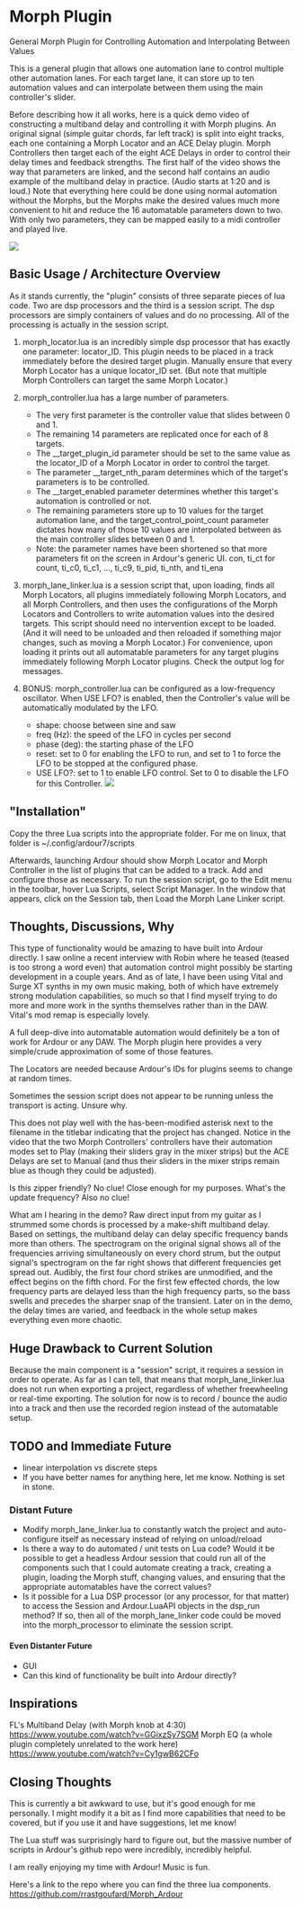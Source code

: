 
# Morph Plugin

General Morph Plugin for Controlling Automation and Interpolating Between Values
 
This is a general plugin that allows one automation lane to control multiple other automation lanes.  For each target lane, it can store up to ten automation values and can interpolate between them using the main controller's slider.

Before describing how it all works, here is a quick demo video of constructing a multiband delay and controlling it with Morph plugins.  An original signal (simple guitar chords, far left track) is split into eight tracks, each one containing a Morph Locator and an ACE Delay plugin.  Morph Controllers then target each of the eight ACE Delays in order to control their delay times and feedback strengths.  The first half of the video shows the way that parameters are linked, and the second half contains an audio example of the multiband delay in practice.  (Audio starts at 1:20 and is loud.)  Note that everything here could be done using normal automation without the Morphs, but the Morphs make the desired values much more convenient to hit and reduce the 16 automatable parameters down to two.  With only two parameters, they can be mapped easily to a midi controller and played live.

[![](https://img.youtube.com/vi/5uT9pQQBtcI/0.jpg)](https://youtu.be/5uT9pQQBtcI "Morph Plugin for Ardour")

## Basic Usage / Architecture Overview

As it stands currently, the "plugin" consists of three separate pieces of lua code.  Two are dsp processors and the third is a session script.  The dsp processors are simply containers of values and do no processing.  All of the processing is actually in the session script.  

1.  morph_locator.lua is an incredibly simple dsp processor that has exactly one parameter: locator_ID.  This plugin needs to be placed in a track immediately before the desired target plugin.  Manually ensure that every Morph Locator has a unique locator_ID set.  (But note that multiple Morph Controllers can target the same Morph Locator.)

2.  morph_controller.lua has a large number of parameters.  
    - The very first parameter is the controller value that slides between 0 and 1.  
    - The remaining 14 parameters are replicated once for each of 8 targets.  
    - The __target_plugin_id parameter should be set to the same value as the locator_ID of a Morph Locator in order to control the target.  
    - The parameter __target_nth_param determines which of the target's parameters is to be controlled.  
    - The __target_enabled parameter determines whether this target's automation is controlled or not.  
    - The remaining parameters store up to 10 values for the target automation lane, and the target_control_point_count parameter dictates how many of those 10 values are interpolated between as the main controller slides between 0 and 1.
    - Note: the parameter names have been shortened so that more parameters fit on the screen in Ardour's generic UI.  con, ti_ct for count, ti_c0, ti_c1, ..., ti_c9, ti_pid, ti_nth, and ti_ena

3.  morph_lane_linker.lua is a session script that, upon loading, finds all Morph Locators, all plugins immediately following Morph Locators, and all Morph Controllers, and then uses the configurations of the Morph Locators and Controllers to write automation values into the desired targets.  This script should need no intervention except to be loaded.  (And it will need to be unloaded and then reloaded if something major changes, such as moving a Morph Locator.)  For convenience, upon loading it prints out all automatable parameters for any target plugins immediately following Morph Locator plugins.  Check the output log for messages.

4.  BONUS: morph_controller.lua can be configured as a low-frequency oscillator.  When USE LFO? is enabled, then the Controller's value will be automatically modulated by the LFO.
    - shape: choose between sine and saw
    - freq (Hz): the speed of the LFO in cycles per second
    - phase (deg): the starting phase of the LFO
    - reset: set to 0 for enabling the LFO to run, and set to 1 to force the LFO to be stopped at the configured phase.
    - USE LFO?: set to 1 to enable LFO control.  Set to 0 to disable the LFO for this Controller.
[![](https://img.youtube.com/vi/JN4jlhjcwRE/0.jpg)](https://youtu.be/JN4jlhjcwRE "Morph Controller with LFO for Ardour")

## "Installation"

Copy the three Lua scripts into the appropriate folder.  For me on linux, that folder is ~/.config/ardour7/scripts

Afterwards, launching Ardour should show Morph Locator and Morph Controller in the list of plugins that can be added to a track.  Add and configure those as necessary.  To run the session script, go to the Edit menu in the toolbar, hover Lua Scripts, select Script Manager.  In the window that appears, click on the Session tab, then Load the Morph Lane Linker script.

## Thoughts, Discussions, Why

This type of functionality would be amazing to have built into Ardour directly.  I saw online a recent interview with Robin where he teased (teased is too strong a word even) that automation control might possibly be starting development in a couple years.  And as of late, I have been using Vital and Surge XT synths in my own music making, both of which have extremely strong modulation capabilities, so much so that I find myself trying to do more and more work in the synths themselves rather than in the DAW.  Vital's mod remap is especially lovely.

A full deep-dive into automatable automation would definitely be a ton of work for Ardour or any DAW.  The Morph plugin here provides a very simple/crude approximation of some of those features.

The Locators are needed because Ardour's IDs for plugins seems to change at random times.

Sometimes the session script does not appear to be running unless the transport is acting.  Unsure why.

This does not play well with the has-been-modified asterisk next to the filename in the titlebar indicating that the project has changed.  Notice in the video that the two Morph Controllers' controllers have their automation modes set to Play (making their sliders gray in the mixer strips) but the ACE Delays are set to Manual (and thus their sliders in the mixer strips remain blue as though they could be adjusted).

Is this zipper friendly?  No clue!  Close enough for my purposes.  What's the update frequency?  Also no clue!

What am I hearing in the demo?  Raw direct input from my guitar as I strummed some chords is processed by a make-shift multiband delay.  Based on settings, the multiband delay can delay specific frequency bands more than others.  The spectrogram on the original signal shows all of the frequencies arriving simultaneously on every chord strum, but the output signal's spectrogram on the far right shows that different frequencies get spread out.  Audibly, the first four chord strikes are unmodified, and the effect begins on the fifth chord.  For the first few effected chords, the low frequency parts are delayed less than the high frequency parts, so the bass swells and precedes the sharper snap of the transient.  Later on in the demo, the delay times are varied, and feedback in the whole setup makes everything even more chaotic.

## Huge Drawback to Current Solution

Because the main component is a "session" script, it requires a session in order to operate.  As far as I can tell, that means that morph_lane_linker.lua does not run when exporting a project, regardless of whether freewheeling or real-time exporting.  The solution for now is to record / bounce the audio into a track and then use the recorded region instead of the automatable setup.

## TODO and Immediate Future

- linear interpolation vs discrete steps
- If you have better names for anything here, let me know.  Nothing is set in stone.

### Distant Future

- Modify morph_lane_linker.lua to constantly watch the project and auto-configure itself as necessary instead of relying on unload/reload
- Is there a way to do automated / unit tests on Lua code?  Would it be possible to get a headless Ardour session that could run all of the components such that I could automate creating a track, creating a plugin, loading the Morph stuff, changing values, and ensuring that the appropriate automatables have the correct values?
- Is it possible for a Lua DSP processor (or any processor, for that matter) to access the Session and Ardour.LuaAPI objects in the dsp_run method?  If so, then all of the morph_lane_linker code could be moved into the morph_processor to eliminate the session script.

#### Even Distanter Future

- GUI
- Can this kind of functionality be built into Ardour directly?

## Inspirations

FL's Multiband Delay (with Morph knob at 4:30) https://www.youtube.com/watch?v=GGixzSy7SGM
Morph EQ (a whole plugin completely unrelated to the work here) https://www.youtube.com/watch?v=Cy1gwB62CFo

## Closing Thoughts

This is currently a bit awkward to use, but it's good enough for me personally.  I might modify it a bit as I find more capabilities that need to be covered, but if you use it and have suggestions, let me know!

The Lua stuff was surprisingly hard to figure out, but the massive number of scripts in Ardour's github repo were incredibly, incredibly helpful.

I am really enjoying my time with Ardour!  Music is fun.

Here's a link to the repo where you can find the three lua components.  https://github.com/rrastgoufard/Morph_Ardour
